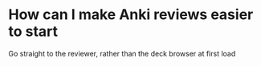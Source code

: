 # How can I make Anki reviews easier to start
Go straight to the reviewer, rather than the deck browser at first load

<!-- #Life -->

<!-- {BearID:64C5C6D1-4241-44CE-8EE8-E706799DF466-15756-00001303AB5F3713} -->
